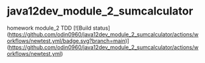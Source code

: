 # java12dev_module_2_sumcalculator
homework module_2 TDD
[![Build status] (https://github.com/odin0960/java12dev_module_2_sumcalculator/actions/workflows/newtest.yml/badge.svg?branch=main)] (https://github.com/odin0960/java12dev_module_2_sumcalculator/actions/workflows/newtest.yml)
